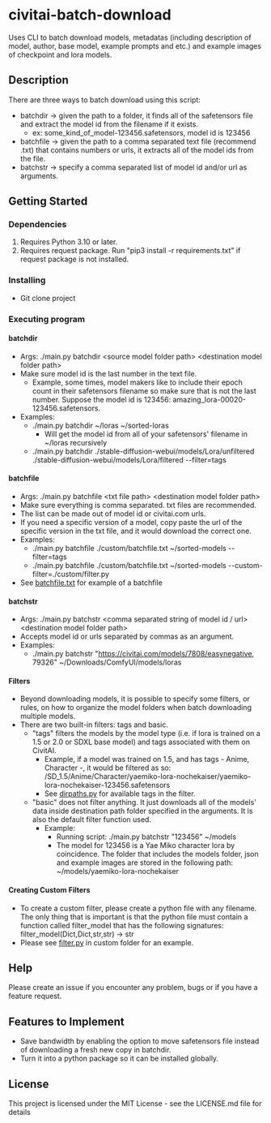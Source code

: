 # civitai-batch-download

Uses CLI to batch download models, metadatas (including description of model, author, base model, example prompts and etc.) and example images of checkpoint and lora models.

## Description

There are three ways to batch download using this script:
- batchdir -> given the path to a folder, it finds all of the safetensors file and extract the model id from the filename if it exists.
    - ex: some_kind_of_model-123456.safetensors, model id is 123456
- batchfile -> given the path to a comma separated text file (recommend .txt) that contains numbers or urls, it extracts all of the model ids from the file.
- batchstr -> specify a comma separated list of model id and/or url as arguments.

## Getting Started

### Dependencies
1. Requires Python 3.10 or later.
2. Requires request package. Run "pip3 install -r requirements.txt" if request package is not installed.


### Installing
* Git clone project

### Executing program

#### batchdir
* Args: ./main.py batchdir \<source model folder path> \<destination model folder path>
* Make sure model id is the last number in the text file. 
    * Example, some times, model makers like to include their epoch count in their safetensors filename so make sure that is not the last number. Suppose the model id is 123456: amazing_lora-00020-123456.safetensors.
* Examples:
    * ./main.py batchdir ~/loras ~/sorted-loras
        * Will get the model id from all of your safetensors' filename in ~/loras recursively
    * ./main.py batchdir ./stable-diffusion-webui/models/Lora/unfiltered ./stable-diffusion-webui/models/Lora/filtered --filter=tags


#### batchfile 
* Args: ./main.py batchfile \<txt file path> \<destination model folder path>
* Make sure everything is comma separated. txt files are recommended. 
* The list can be made out of model id or civitai.com urls. 
* If you need a specific version of a model, copy paste the url of the specific version in the txt file, and it would download the correct one.
* Examples:
    * ./main.py batchfile ./custom/batchfile.txt ~/sorted-models --filter=tags
    * ./main.py batchfile ./custom/batchfile.txt ~/sorted-models --custom-filter=./custom/filter.py
* See [batchfile.txt](./custom/batchfile.txt) for example of a batchfile


#### batchstr
* Args: ./main.py batchstr \<comma separated string of model id / url> \<destination model folder path>
* Accepts model id or urls separated by commas as an argument.
* Examples:
    * ./main.py batchstr "https://civitai.com/models/7808/easynegative, 79326" ~/Downloads/ComfyUI/models/loras

#### Filters
* Beyond downloading models, it is possible to specify some filters, or rules, on how to organize the model folders when batch downloading multiple models.
* There are two built-in filters: tags and basic.
    * "tags" filters the models by the model type (i.e. if lora is trained on a 1.5 or 2.0 or SDXL base model) and tags associated with them on CivitAI. 
        * Example, if a model was trained on 1.5, and has tags - Anime, Character -, it would be filtered as so: /SD_1.5/Anime/Character/yaemiko-lora-nochekaiser/yaemiko-lora-nochekaiser-123456.safetensors
        * See [dirpaths.py](./lib/dirpaths.py?plain=1#L13) for available tags in the filter.
    * "basic" does not filter anything. It just downloads all of the models' data inside destination path folder specified in the arguments. It is also the default filter function used.
        * Example: 
            * Running script: ./main.py batchstr "123456" ~/models
            * The model for 123456 is a Yae Miko character lora by coincidence. The folder that includes the models folder, json and example images are stored in the following path: ~/models/yaemiko-lora-nochekaiser

#### Creating Custom Filters
* To create a custom filter, please create a python file with any filename. The only thing that is important is that the python file must contain a function called filter_model that has the following signatures: filter_model(Dict,Dict,str,str) -> str
* Please see [filter.py](./custom/filter.py) in custom folder for an example.


## Help

Please create an issue if you encounter any problem, bugs or if you have a feature request.

## Features to Implement
* Save bandwidth by enabling the option to move safetensors file instead of downloading a fresh new copy in batchdir.
* Turn it into a python package so it can be installed globally.

## License

This project is licensed under the MIT License - see the LICENSE.md file for details
